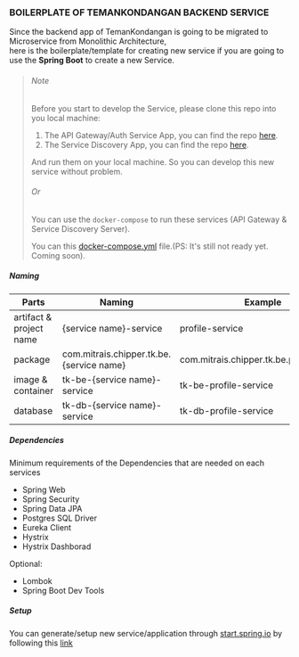 ### BOILERPLATE OF TEMANKONDANGAN BACKEND SERVICE

Since the backend app of TemanKondangan is going to be migrated to Microservice from Monolithic Architecture,  
here is the boilerplate/template for creating new service if you are going to use the **Spring Boot** to create a new Service.

> ###### Note
> Before you start to develop the Service, please clone this repo into you local machine:
>   1. The API Gateway/Auth Service App, you can find the repo [here](https://github.com/chipper-dev/tk-be-auth-proxy-service).
>   2. The Service Discovery App, you can find the repo [here](https://github.com/chipper-dev/tk-be-discovery-service).
>
> And run them on your local machine. So you can develop this new service without problem.
> 
> ###### Or
> 
> You can use the `docker-compose` to run these services (API Gateway & Service Discovery Server).
> 
> You can this [docker-compose.yml](#) file.(PS: It's still not ready yet. Coming soon).

##### Naming
| Parts                        | Naming                                  | Example |
|------------------------------|-----------------------------------------|---------|
| artifact & project name      | {service name}-service                  |profile-service|
| package                      | com.mitrais.chipper.tk.be.{service name}|com.mitrais.chipper.tk.be.profileservice|
| image & container            | tk-be-{service name}-service            |tk-be-profile-service|
| database                     | tk-db-{service name}-service            |tk-db-profile-service|

##### Dependencies
Minimum requirements of the Dependencies that are needed on each services
* Spring Web
* Spring Security
* Spring Data JPA
* Postgres SQL Driver
* Eureka Client
* Hystrix
* Hystrix Dashborad

Optional:
* Lombok
* Spring Boot Dev Tools

##### Setup
You can generate/setup new service/application through [start.spring.io](http://start.spring.io) by following this [link](https://start.spring.io/#!type=maven-project&language=java&platformVersion=2.3.1.RELEASE&packaging=jar&jvmVersion=1.8&groupId=com.mitrais.chipper.tk.be&artifactId=profile-service&name=profile-service&description=The%20Profile%20Service%20of%20TemanKondangan%20App&packageName=com.mitrais.chipper.tk.be.profileservice&dependencies=lombok,devtools,web,security,data-jpa,postgresql,cloud-eureka,cloud-hystrix,cloud-hystrix-dashboard)








